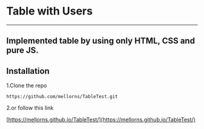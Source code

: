 # Table with Users
---
Implemented table by using only HTML, CSS and pure JS.
---
## __Installation__

1.Clone the repo
```
https://github.com/mellorns/TableTest.git
```
2.or follow this link

[https://mellorns.github.io/TableTest/](https://mellorns.github.io/TableTest/)

  
